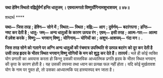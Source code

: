 **यथा हेश्नि स्थितो वह्निर्दुर्वर्णं हन्ति धातुजम् ।** **एवमात्मगतो विष्णुर्योगिनामशुभाशयम् ॥ ४७॥** 

शब्दार्थ **** 

**यथा—** **जिस तरह** **; हेश्नि—** **सोने में** **; स्थित:—** **स्थित** **; वह्नि:—** **आग** **; दुर्वर्णम्—** **बदरंगपना** **; हन्ति—** **नष्ट कर देती है** **; धातु-** **जम्—** **अन्य धातुओं के कारण उत्पन्न रंग** **; एवम्—** **इसी तरह** **; आत्म-गत:—** **आत्मा में प्रवेश करके** **; विष्णु:—** **भगवान्** **विष्णु** **; योगिनाम्—** **योगियों का** **; अशुभ-आशयम्—** **गंदा मन।** **.** 

**जिस तरह सोने को गलाने पर अग्नि अन्य धातुओं की रंचमात्र उपस्थिति से उत्पन्न बदरंग** **को दूर कर देती है उसी तरह हृदय के भीतर स्थित भगवान् विष्णु योगियों के मन को शुद्ध** **कर देते हैं।** **तात्पर्य :** भले ही कोई व्यक्ति योग प्रणाली का अवयास करता हो किन्तु उसकी वास्तविक आध्यात्मिक प्रगति हृदय के भीतर स्थित भगवान् की कृपा के कारण होती है। यह उसकी तपस्या तथा ध्यान का प्रत्यक्ष फल नहीं होता। यदि कोई मूर्खतावश योग के नाम पर गॢवत हो, तो उसका आध्यात्मकि पद हास्यास्पद बन जाता है।  